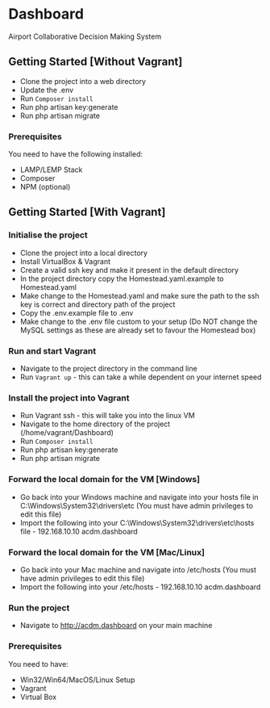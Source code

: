 # Dashboard
Airport Collaborative Decision Making System

## Getting Started [Without Vagrant]

- Clone the project into a web directory
- Update the .env
- Run <code>Composer install</code>
- Run php artisan key:generate
- Run php artisan migrate

### Prerequisites

You need to have the following installed:
- LAMP/LEMP Stack
- Composer
- NPM (optional)


## Getting Started [With Vagrant]

### Initialise the project
- Clone the project into a local directory
- Install VirtualBox & Vagrant
- Create a valid ssh key and make it present in the default directory
- In the project directory copy the Homestead.yaml.example to Homestead.yaml
- Make change to the Homestead.yaml and make sure the path to the ssh key is correct and directory path of the project
- Copy the .env.example file to .env
- Make change to the .env file custom to your setup (Do NOT change the MySQL settings as these are already set to favour the Homestead box)
### Run and start Vagrant
- Navigate to the project directory in the command line
- Run <code>Vagrant up</code> - this can take a while dependent on your internet speed
### Install the project into Vagrant
- Run Vagrant ssh - this will take you into the linux VM
- Navigate to the home directory of the project (/home/vagrant/Dashboard)
- Run <code>Composer install</code>
- Run php artisan key:generate
- Run php artisan migrate
### Forward the local domain for the VM [Windows]
- Go back into your Windows machine and navigate into your hosts file in C:\Windows\System32\drivers\etc (You must have admin privileges to edit this file)
- Import the following into your C:\Windows\System32\drivers\etc\hosts file - 192.168.10.10 acdm.dashboard
### Forward the local domain for the VM [Mac/Linux]
- Go back into your Mac machine and navigate into /etc/hosts (You must have admin privileges to edit this file)
- Import the following into your /etc/hosts - 192.168.10.10 acdm.dashboard
### Run the project
- Navigate to http://acdm.dashboard on your main machine

### Prerequisites
You need to have:
- Win32/Win64/MacOS/Linux Setup
- Vagrant
- Virtual Box





